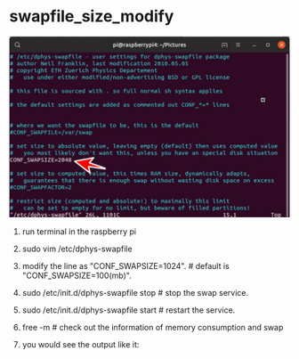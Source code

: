 # swapfile_size_modify

![](https://github.com/smiletoeveryone/swapfile_size_modify/blob/master/swapfile_size.jpg)

1. run terminal in the raspberry pi

2. sudo vim /etc/dphys-swapfile

3. modify the line as "CONF_SWAPSIZE=1024". # default is "CONF_SWAPSIZE=100(mb)".

4. sudo /etc/init.d/dphys-swapfile stop # stop the swap service.

5. sudo /etc/init.d/dphys-swapfile start # restart the service.

6. free -m # check out the information of memory consumption and swap

7. you would see the output like it: 
